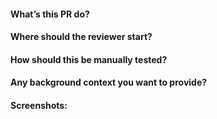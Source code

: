 #### What’s this PR do?

#### Where should the reviewer start?

#### How should this be manually tested?

#### Any background context you want to provide?

#### Screenshots:
